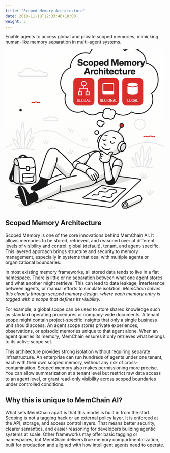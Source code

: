 ```yaml
---
title: "Scoped Memory Architecture"
date: 2018-11-18T12:33:46+10:00
weight: 3
---
```


Enable agents to access global and private scoped memories, mimicking human-like memory separation in multi-agent systems.

<img src="/images/scoped-memory-architecture.png" width="500">

## Scoped Memory Architecture
Scoped Memory is one of the core innovations behind MemChain AI. It allows memories to be stored, retrieved, and reasoned over at different levels of visibility and control: global (default), tenant, and agent-specific. This layered approach brings structure and security to memory management, especially in systems that deal with multiple agents or organizational boundaries.

In most existing memory frameworks, all stored data tends to live in a flat namespace. There is little or no separation between what one agent stores and what another might retrieve. This can lead to data leakage, interference between agents, or manual efforts to simulate isolation. <i>MemChain solves this cleanly through scoped memory design, where each memory entry is tagged with a scope that defines its visibility.</i>

For example, a global scope can be used to store shared knowledge such as standard operating procedures or company-wide documents. A tenant scope might contain project-specific insights that only a single business unit should access. An agent scope stores private experiences, observations, or episodic memories unique to that agent alone. When an agent queries its memory, MemChain ensures it only retrieves what belongs to its active scope set.

This architecture provides strong isolation without requiring separate infrastructure. An enterprise can run hundreds of agents under one tenant, each with their own scoped memory, without any risk of cross-contamination. Scoped memory also makes permissioning more precise. You can allow summarization at a tenant level but restrict raw data access to an agent level, or grant read-only visibility across scoped boundaries under controlled conditions.

## Why this is unique to MemChain AI?

What sets MemChain apart is that this model is built in from the start. Scoping is not a tagging hack or an external policy layer. It is enforced at the API, storage, and access control layers. That means better security, clearer semantics, and easier reasoning for developers building agentic systems at scale. Other frameworks may offer basic tagging or namespaces, but MemChain delivers true memory compartmentalization, built for production and aligned with how intelligent agents need to operate.

